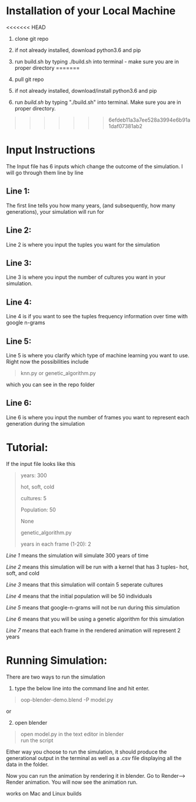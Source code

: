 # Installation of your Local Machine

<<<<<<< HEAD
1. clone git repo
2. if not already installed, download python3.6 and pip
3. run build.sh by typing ./build.sh into terminal - make sure you are in proper directory
=======
1. pull git repo

2. if not already installed, download/install python3.6 and pip

3. run _build.sh_ by typing "./build.sh" into terminal. Make sure you are in proper directory.
>>>>>>> 6efdeb11a3a7ee528a3994e6b91a1daf07381ab2


# Input Instructions

The Input file has 6 inputs which change the outcome of the simulation. I will go through them line by line

## Line 1:
The first line tells you how many years, (and subsequently, how many generations), your simulation will run for

## Line 2:
Line 2 is where you input the tuples you want for the simulation

## Line 3:
Line 3 is where you input the number of cultures you want in your simulation.

## Line 4:

Line 4 is if you want to see the tuples frequency information over time with google n-grams

## Line 5:

Line 5 is where you clarify which type of machine learning you want to use. Right now the possibilities include

> knn.py
or 
> genetic_algorithm.py

which you can see in the repo folder

## Line 6:
Line 6 is where you input the number of frames you want to represent each generation during the simulation



# Tutorial:

If the input file looks like this

> years: 300
> 
> hot, soft, cold
> 
> cultures: 5 
> 
> Population: 50
> 
> None
> 
> genetic_algorithm.py
> 
> years in each frame (1-20): 2

*Line 1* means the simulation will simulate 300 years of time

*Line 2* means this simulation will be run with a kernel that has 3 tuples- hot, soft, and cold

*Line 3* means that this simulation will contain 5 seperate cultures

*Line 4* means that the initial population will be 50 individuals

*Line 5* means that google-n-grams will not be run during this simulation

*Line 6* means that you will be using a genetic algorithm for this simulation

*Line 7* means that each frame in the rendered animation will represent 2 years


# Running Simulation:
There are two ways to run the simulation

1. type the below line into the command line and hit enter.

> oop-blender-demo.blend -P model.py

or 

2. open blender

> open model.py in the text editor in blender  
> run the script

Either way you choose to run the simulation, it should produce the generational output in the terminal as well as a .csv file displaying all the data in the folder.

Now you can run the animation by rendering it in blender. Go to Render--> Render animation. You will now see the animation run.

works on Mac and Linux builds
